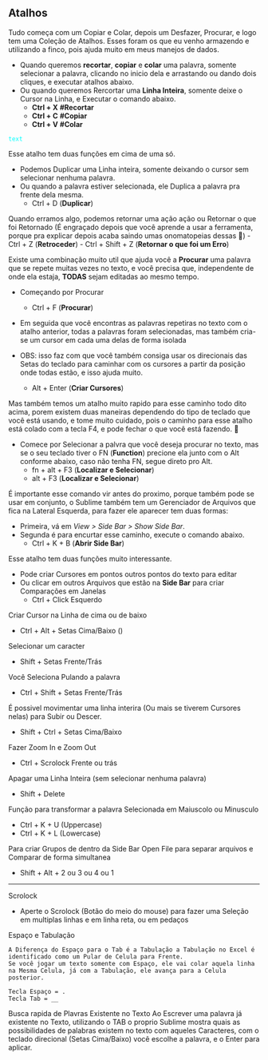 ## Atalhos

Tudo começa com um Copiar e Colar, depois um Desfazer, Procurar, e logo tem uma Coleção de Atalhos.
Esses foram os que eu venho armazendo e utilizando a finco, pois ajuda muito em meus manejos de dados.

- Quando queremos **recortar**, **copiar** e **colar** uma palavra, somente selecionar a palavra, clicando no inicio dela e arrastando ou dando dois cliques, e executar atalhos abaixo.
- Ou quando queremos Rercortar uma **Linha Inteira**, somente deixe o Cursor na Linha, e Executar o comando abaixo.
    -  **Ctrl + X** **#Recortar**
    -  **Ctrl + C** **#Copiar**
    -  **Ctrl + V** **#Colar** 

<code style="color : aqua">text</code>
    
Esse atalho tem duas funções em cima de uma só.
 - Podemos Duplicar uma Linha inteira, somente deixando o cursor sem selecionar nenhuma palavra.
 - Ou quando a palavra estiver selecionada, ele Duplica a palavra pra frente dela mesma.
    - Ctrl + D (**Duplicar**)


Quando erramos algo, podemos retornar uma ação ação ou Retornar o que foi Retornado (É engraçado depois que você aprende a usar a ferramenta, porque pra explicar depois acaba saindo umas onomatopeias dessas 🤣)
    - Ctrl + Z (**Retroceder**)
    - Ctrl + Shift + Z (**Retornar o que foi um Erro**)

Existe uma combinação muito util que ajuda você a **Procurar** uma palavra que se repete muitas vezes no texto, e você precisa que, independente de onde ela estaja, **TODAS** sejam editadas ao mesmo tempo.
 - Começando por Procurar
    - Ctrl + F (**Procurar**)

 - Em seguida que você encontras as palavras repetiras no texto com o atalho anterior, todas a palavras foram selecionadas, mas também cria-se um cursor em cada uma delas de forma isolada
 - OBS: isso faz com que você também consiga usar os direcionais das Setas do teclado para caminhar com os cursores a partir da posição onde todas estão, e isso ajuda muito.
    - Alt + Enter (**Criar Cursores**)

Mas também temos um atalho muito rapido para esse caminho todo dito acima, porem existem duas maneiras dependendo do tipo de teclado que você está usando, e tome muito cuidado, pois o caminho para esse atalho está colado com a tecla F4, e pode fechar o que você está fazendo. 👹
- Comece por Selecionar a palvra que você deseja procurar no texto, mas se o seu teclado tiver o FN (**Function**) precione ela junto com o Alt conforme abaixo, caso não tenha FN, segue direto pro Alt.
     - fn + alt + F3 (**Localizar e Selecionar**)
     - alt + F3 (**Localizar e Selecionar**)

É importante esse comando vir antes do proximo, porque também pode se usar em conjunto, o Sublime também tem um Gerenciador de Arquivos que fica na Lateral Esquerda, para fazer ele aparecer tem duas formas:
 - Primeira, vá em *View > Side Bar > Show Side Bar*.
 - Segunda é para encurtar esse caminho, execute o comando abaixo.
    - Ctrl + K + B (**Abrir Side Bar**)

Esse atalho tem duas funções muito interessante.
 - Pode criar Cursores em pontos outros pontos do texto para editar
 - Ou clicar em outros Arquivos que estão na **Side Bar** para criar Comparações em Janelas
    - Ctrl + Click Esquerdo 

Criar Cursor na Linha de cima ou de baixo
 - Ctrl + Alt + Setas Cima/Baixo ()

Selecionar um caracter 
 - Shift + Setas Frente/Trás

Você Seleciona Pulando a palavra
 - Ctrl + Shift + Setas Frente/Trás

É possivel movimentar uma linha interira (Ou mais se tiverem Cursores nelas) para Subir ou Descer.
 - Shift + Ctrl + Setas Cima/Baixo


Fazer Zoom In e Zoom Out
 - Ctrl + Scrolock Frente ou trás

Apagar uma Linha Inteira (sem selecionar nenhuma palavra)
 - Shift + Delete

Função para transformar a palavra Selecionada em Maiuscolo ou Minusculo
 - Ctrl + K + U (Uppercase)
 - Ctrl + K + L (Lowercase)

Para criar Grupos de dentro da Side Bar Open File para separar arquivos e Comparar de forma simultanea
 - Shift + Alt + 2 ou 3 ou 4 ou 1
____________________________________________________________________________________________________________
Scrolock
 - Aperte o Scrolock (Botão do meio do mouse) para fazer uma Seleção em multiplas linhas e em linha reta, ou em pedaços

Espaço e Tabulação
	
	A Diferença do Espaço para o Tab é a Tabulação a Tabulação no Excel é identificado como um Pular de Celula para Frente.
	Se você jogar um texto somente com Espaço, ele vai colar aquela linha na Mesma Celula, já com a Tabulação, ele avança para a Celula posterior.

	Tecla Espaço = .
	Tecla Tab = __

Busca rapida de Plavras Existente no Texto
    Ao Escrever uma palavra já existente no Texto, utilizando o TAB o proprio Sublime mostra quais as possibilidades de palabras existem no texto com aqueles Caracteres, com o teclado direcional (Setas Cima/Baixo) você escolhe a palavra, e o Enter para aplicar.
